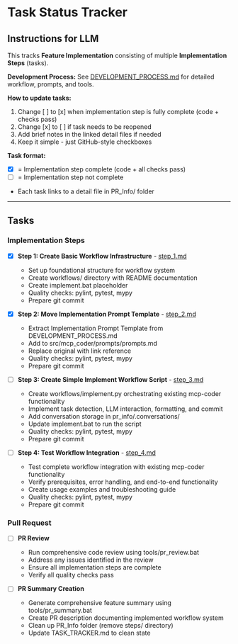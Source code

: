 # Task Status Tracker

## Instructions for LLM

This tracks **Feature Implementation** consisting of multiple **Implementation Steps** (tasks).

**Development Process:** See [DEVELOPMENT_PROCESS.md](./DEVELOPMENT_PROCESS.md) for detailed workflow, prompts, and tools.

**How to update tasks:**
1. Change [ ] to [x] when implementation step is fully complete (code + checks pass)
2. Change [x] to [ ] if task needs to be reopened
3. Add brief notes in the linked detail files if needed
4. Keep it simple - just GitHub-style checkboxes

**Task format:**
- [x] = Implementation step complete (code + all checks pass)
- [ ] = Implementation step not complete
- Each task links to a detail file in PR_Info/ folder

---

## Tasks

### Implementation Steps

- [x] **Step 1: Create Basic Workflow Infrastructure** - [step_1.md](./steps/step_1.md)
  - Set up foundational structure for workflow system
  - Create workflows/ directory with README documentation
  - Create implement.bat placeholder
  - Quality checks: pylint, pytest, mypy
  - Prepare git commit

- [x] **Step 2: Move Implementation Prompt Template** - [step_2.md](./steps/step_2.md)
  - Extract Implementation Prompt Template from DEVELOPMENT_PROCESS.md
  - Add to src/mcp_coder/prompts/prompts.md
  - Replace original with link reference
  - Quality checks: pylint, pytest, mypy
  - Prepare git commit

- [ ] **Step 3: Create Simple Implement Workflow Script** - [step_3.md](./steps/step_3.md)
  - Create workflows/implement.py orchestrating existing mcp-coder functionality
  - Implement task detection, LLM interaction, formatting, and commit
  - Add conversation storage in pr_info/.conversations/
  - Update implement.bat to run the script
  - Quality checks: pylint, pytest, mypy
  - Prepare git commit

- [ ] **Step 4: Test Workflow Integration** - [step_4.md](./steps/step_4.md)
  - Test complete workflow integration with existing mcp-coder functionality
  - Verify prerequisites, error handling, and end-to-end functionality
  - Create usage examples and troubleshooting guide
  - Quality checks: pylint, pytest, mypy
  - Prepare git commit

### Pull Request

- [ ] **PR Review**
  - Run comprehensive code review using tools/pr_review.bat
  - Address any issues identified in the review
  - Ensure all implementation steps are complete
  - Verify all quality checks pass

- [ ] **PR Summary Creation**
  - Generate comprehensive feature summary using tools/pr_summary.bat
  - Create PR description documenting implemented workflow system
  - Clean up PR_Info folder (remove steps/ directory)
  - Update TASK_TRACKER.md to clean state
